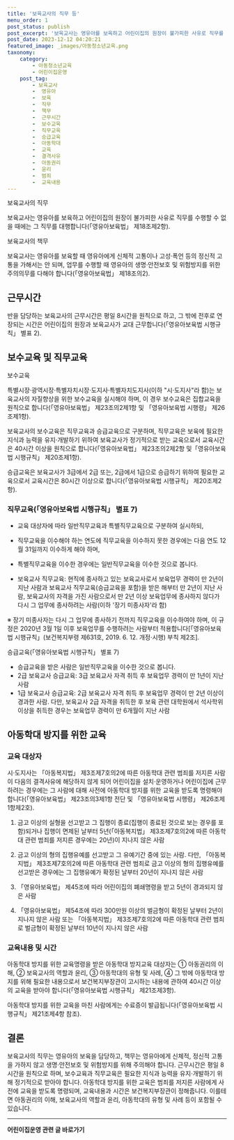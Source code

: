 ```yaml
---
title: '보육교사의 직무 등'
menu_order: 1
post_status: publish
post_excerpt: '보육교사는 영유아를 보육하고 어린이집의 원장이 불가피한 사유로 직무를 수행할 수 없을 때에는 그 직무를 대행합니다  영유아보육법  제18조제2항 .'
post_date: 2023-12-12 04:20:21
featured_image: _images/아동청소년교육.png
taxonomy:
    category:
        - 아동청소년교육
        - 어린이집운영
    post_tag:
        - 보육교사
        -  영유아
        -  보육
        -  직무
        -  책무
        -  근무시간
        -  보수교육
        -  직무교육
        -  승급교육
        -  아동학대
        -  교육
        -  결격사유
        -  아동권리
        -  윤리
        -  범죄
        -  교육내용
---
```



보육교사의 직무

보육교사는 영유아를 보육하고 어린이집의 원장이 불가피한 사유로 직무를 수행할 수 없을 때에는 그 직무를 대행합니다(「영유아보육법」 제18조제2항).

보육교사의 책무

보육교사는 영유아를 보육할 때 영유아에게 신체적 고통이나 고성·폭언 등의 정신적 고통을 가해서는 안 되며, 업무를 수행할 때 영유아의 생명·안전보호 및 위험방지를 위한 주의의무를 다해야 합니다(「영유아보육법」 제18조의2).

## 근무시간

반을 담당하는 보육교사의 근무시간은 평일 8시간을 원칙으로 하고, 그 밖에 전후로 연장되는 시간은 어린이집의 원장과 보육교사가 교대 근무합니다(「영유아보육법 시행규칙」 별표 2).

## 보수교육 및 직무교육

보수교육

특별시장·광역시장·특별자치시장·도지사·특별자치도지사(이하 "시·도지사"라 함)는 보육교사의 자질향상을 위한 보수교육을 실시해야 하며, 이 경우 보수교육은 집합교육을 원칙으로 합니다(「영유아보육법」 제23조의2제1항 및 「영유아보육법 시행령」 제26조제1항).

보육교사의 보수교육은 직무교육과 승급교육으로 구분하며, 직무교육은 보육에 필요한 지식과 능력을 유지·개발하기 위하여 보육교사가 정기적으로 받는 교육으로서 교육시간은 40시간 이상을 원칙으로 합니다(「영유아보육법」 제23조의2제2항 및「영유아보육법 시행규칙」 제20조제1항).

승급교육은 보육교사가 3급에서 2급 또는, 2급에서 1급으로 승급하기 위하여 필요한 교육으로서 교육시간은 80시간 이상으로 합니다(「영유아보육법 시행규칙」 제20조제2항).

### 직무교육(「영유아보육법 시행규칙」 별표 7)
- 교육 대상자에 따라 일반직무교육과 특별직무교육으로 구분하여 실시하되,
- 직무교육을 이수해야 하는 연도에 직무교육을 이수하지 못한 경우에는 다음 연도 12월 31일까지 이수하게 해야 하며,
- 특별직무교육을 이수한 경우에는 일반직무교육을 이수한 것으로 봅니다.

- 보육교사 직무교육: 현직에 종사하고 있는 보육교사로서 보육업무 경력이 만 2년이 지난 사람과 보육교사 직무교육(승급교육을 포함)을 받은 해부터 만 2년이 지난 사람, 보육교사의 자격을 가진 사람으로서 만 2년 이상 보육업무에 종사하지 않다가 다시 그 업무에 종사하려는 사람(이하 '장기 미종사자'라 함)

※ 장기 미종사자는 다시 그 업무에 종사하기 전까지 직무교육을 이수하여야 하며, 이 규정은 2020년 3월 1일 이후 보육업무를 수행하려는 사람부터 적용합니다[「영유아보육법 시행규칙」(보건복지부령 제631호, 2019. 6. 12. 개정·시행) 부칙 제2조].

승급교육(「영유아보육법 시행규칙」 별표 7)

- 승급교육을 받은 사람은 일반직무교육을 이수한 것으로 봅니다.
- 2급 보육교사 승급교육: 3급 보육교사 자격 취득 후 보육업무 경력이 만 1년이 지난 사람
- 1급 보육교사 승급교육: 2급 보육교사 자격 취득 후 보육업무 경력이 만 2년 이상이 경과한 사람. 다만, 보육교사 2급 자격을 취득한 후 보육 관련 대학원에서 석사학위 이상을 취득한 경우는 보육업무 경력이 만 6개월이 지난 사람

## 아동학대 방지를 위한 교육

### 교육 대상자

시·도지사는 「아동복지법」 제3조제7호의2에 따른 아동학대 관련 범죄를 저지른 사람이 다음의 결격사유에 해당하지 않게 되어 어린이집을 설치·운영하거나 어린이집에 근무하려는 경우에는 그 사람에 대해 사전에 아동학대 방지를 위한 교육을 받도록 명령해야 합니다(「영유아보육법」 제23조의3제1항 전단 및 「영유아보육법 시행령」 제26조제1항제2호).

1. 금고 이상의 실형을 선고받고 그 집행이 종료(집행이 종료된 것으로 보는 경우를 포함)되거나 집행이 면제된 날부터 5년(「아동복지법」 제3조제7호의2에 따른 아동학대 관련 범죄를 저지른 경우에는 20년)이 지나지 않은 사람

2. 금고 이상의 형의 집행유예를 선고받고 그 유예기간 중에 있는 사람. 다만, 「아동복지법」 제3조제7호의2에 따른 아동학대 관련 범죄로 금고 이상의 형의 집행유예를 선고받은 경우에는 그 집행유예가 확정된 날부터 20년이 지나지 않은 사람

3. 「영유아보육법」 제45조에 따라 어린이집의 폐쇄명령을 받고 5년이 경과되지 않은 사람

4. 「영유아보육법」 제54조에 따라 300만원 이상의 벌금형이 확정된 날부터 2년이 지나지 않은 사람 또는 「아동복지법」 제3조제7호의2에 따른 아동학대 관련 범죄로 벌금형이 확정된 날부터 10년이 지나지 않은 사람

### 교육내용 및 시간

아동학대 방지를 위한 교육명령을 받은 아동학대 방지교육 대상자는 ① 아동권리의 이해, ② 보육교사의 역할과 윤리, ③ 아동학대의 유형 및 사례, ④ 그 밖에 아동학대 방지를 위해 필요한 내용으로서 보건복지부장관이 고시하는 내용에 관하여 40시간 이상의 교육을 받아야 합니다(「영유아보육법 시행규칙」 제21조제3항).

아동학대 방지를 위한 교육을 마친 사람에게는 수료증이 발급됩니다(「영유아보육법 시행규칙」 제21조제4항 참조).

## 결론

보육교사의 직무는 영유아의 보육을 담당하고, 책무는 영유아에게 신체적, 정신적 고통을 가하지 않고 생명·안전보호 및 위험방지를 위해 주의해야 합니다. 근무시간은 평일 8시간을 원칙으로 하며, 보수교육과 직무교육은 필요한 지식과 능력을 유지·개발하기 위해 정기적으로 받아야 합니다. 아동학대 방지를 위한 교육은 범죄를 저지른 사람에게 사전에 교육을 받도록 명령되며, 교육내용과 시간은 보건복지부장관이 정해줍니다. 이를테면 아동권리의 이해, 보육교사의 역할과 윤리, 아동학대의 유형 및 사례 등이 포함될 수 있습니다.
<!-- wp:separator -->
<hr class="wp-block-separator has-alpha-channel-opacity"/>
<!-- /wp:separator -->

<!-- wp:group {"backgroundColor":"base","layout":{"type":"constrained"}} -->
<div class="wp-block-group has-base-background-color has-background"><!-- wp:paragraph {"align":"center","fontSize":"medium"} -->
<p class="has-text-align-center has-large-font-size"><strong>어린이집운영 관련 글 바로가기</strong></p>
<!-- /wp:paragraph -->


<!-- wp:latest-posts
{"categories":[{"id":31780,"count":19,"description":"","link":"https://uknowlaw.com/category/%ec%96%b4%eb%a6%b0%ec%9d%b4%ec%a7%91%ec%9a%b4%ec%98%81/","name":"어린이집운영","slug":"어린이집운영","taxonomy":"category","parent":0,"meta":[],"_links":{"self":[{"href":"https://uknowlaw.com/wp-json/wp/v2/categories/31780"}],"collection":[{"href":"https://uknowlaw.com/wp-json/wp/v2/categories"}],"about":[{"href":"https://uknowlaw.com/wp-json/wp/v2/taxonomies/category"}],"wp:post_type":[{"href":"https://uknowlaw.com/wp-json/wp/v2/posts?categories=31780"}],"curies":[{"name":"wp","href":"https://api.w.org/{rel}","templated":true}]}}],"postsToShow":100,"excerptLength":28,"postLayout":"grid","columns":2,"featuredImageAlign":"left","featuredImageSizeSlug":"large","fontSize":"small"} /--></div>
<!-- /wp:group -->